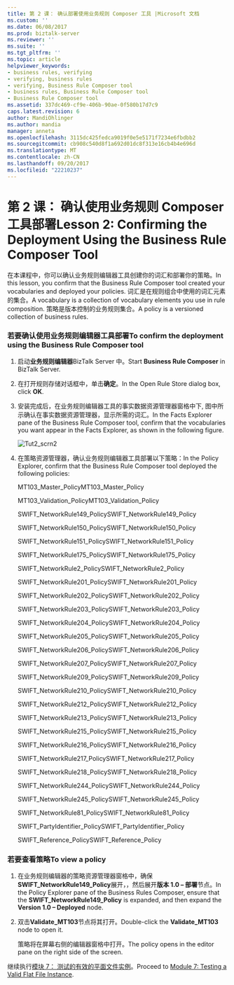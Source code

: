 ```yaml
---
title: 第 2 课： 确认部署使用业务规则 Composer 工具 |Microsoft 文档
ms.custom: ''
ms.date: 06/08/2017
ms.prod: biztalk-server
ms.reviewer: ''
ms.suite: ''
ms.tgt_pltfrm: ''
ms.topic: article
helpviewer_keywords:
- business rules, verifying
- verifying, business rules
- verifying, Business Rule Composer tool
- business rules, Business Rule Composer tool
- Business Rule Composer tool
ms.assetid: 337dc469-cf9e-406b-90ae-0f580b17d7c9
caps.latest.revision: 6
author: MandiOhlinger
ms.author: mandia
manager: anneta
ms.openlocfilehash: 3115dc425fedca9019f0e5e5171f7234e6fbdbb2
ms.sourcegitcommit: cb908c540d8f1a692d01dc8f313e16cb4b4e696d
ms.translationtype: MT
ms.contentlocale: zh-CN
ms.lasthandoff: 09/20/2017
ms.locfileid: "22210237"
---
```

# <a name="lesson-2-confirming-the-deployment-using-the-business-rule-composer-tool"></a><span data-ttu-id="33957-102">第 2 课： 确认使用业务规则 Composer 工具部署</span><span class="sxs-lookup"><span data-stu-id="33957-102">Lesson 2: Confirming the Deployment Using the Business Rule Composer Tool</span></span>
<span data-ttu-id="33957-103">在本课程中，你可以确认业务规则编辑器工具创建你的词汇和部署你的策略。</span><span class="sxs-lookup"><span data-stu-id="33957-103">In this lesson, you confirm that the Business Rule Composer tool created your vocabularies and deployed your policies.</span></span> <span data-ttu-id="33957-104">词汇是在规则组合中使用的词汇元素的集合。</span><span class="sxs-lookup"><span data-stu-id="33957-104">A vocabulary is a collection of vocabulary elements you use in rule composition.</span></span> <span data-ttu-id="33957-105">策略是版本控制的业务规则集合。</span><span class="sxs-lookup"><span data-stu-id="33957-105">A policy is a versioned collection of business rules.</span></span>  
  
### <a name="to-confirm-the-deployment-using-the-business-rule-composer-tool"></a><span data-ttu-id="33957-106">若要确认使用业务规则编辑器工具部署</span><span class="sxs-lookup"><span data-stu-id="33957-106">To confirm the deployment using the Business Rule Composer tool</span></span>  
  
1.  <span data-ttu-id="33957-107">启动**业务规则编辑器**BizTalk Server 中。</span><span class="sxs-lookup"><span data-stu-id="33957-107">Start **Business Rule Composer** in BizTalk Server.</span></span>  
  
2.  <span data-ttu-id="33957-108">在打开规则存储对话框中，单击**确定**。</span><span class="sxs-lookup"><span data-stu-id="33957-108">In the Open Rule Store dialog box, click **OK**.</span></span>  
  
3.  <span data-ttu-id="33957-109">安装完成后，在业务规则编辑器工具的事实数据资源管理器窗格中下, 图中所示确认在事实数据资源管理器，显示所需的词汇。</span><span class="sxs-lookup"><span data-stu-id="33957-109">In the Facts Explorer pane of the Business Rule Composer tool, confirm that the vocabularies you want appear in the Facts Explorer, as shown in the following figure.</span></span>  
  
     ![](../../adapters-and-accelerators/accelerator-swift/media/tut2-scrn2.gif "Tut2_scrn2")  
  
4.  <span data-ttu-id="33957-110">在策略资源管理器，确认业务规则编辑器工具部署以下策略：</span><span class="sxs-lookup"><span data-stu-id="33957-110">In the Policy Explorer, confirm that the Business Rule Composer tool deployed the following policies:</span></span>  
  
     <span data-ttu-id="33957-111">MT103_Master_Policy</span><span class="sxs-lookup"><span data-stu-id="33957-111">MT103_Master_Policy</span></span>  
  
     <span data-ttu-id="33957-112">MT103_Validation_Policy</span><span class="sxs-lookup"><span data-stu-id="33957-112">MT103_Validation_Policy</span></span>  
  
     <span data-ttu-id="33957-113">SWIFT_NetworkRule149_Policy</span><span class="sxs-lookup"><span data-stu-id="33957-113">SWIFT_NetworkRule149_Policy</span></span>  
  
     <span data-ttu-id="33957-114">SWIFT_NetworkRule150_Policy</span><span class="sxs-lookup"><span data-stu-id="33957-114">SWIFT_NetworkRule150_Policy</span></span>  
  
     <span data-ttu-id="33957-115">SWIFT_NetworkRule151_Policy</span><span class="sxs-lookup"><span data-stu-id="33957-115">SWIFT_NetworkRule151_Policy</span></span>  
  
     <span data-ttu-id="33957-116">SWIFT_NetworkRule175_Policy</span><span class="sxs-lookup"><span data-stu-id="33957-116">SWIFT_NetworkRule175_Policy</span></span>  
  
     <span data-ttu-id="33957-117">SWIFT_NetworkRule2_Policy</span><span class="sxs-lookup"><span data-stu-id="33957-117">SWIFT_NetworkRule2_Policy</span></span>  
  
     <span data-ttu-id="33957-118">SWIFT_NetworkRule201_Policy</span><span class="sxs-lookup"><span data-stu-id="33957-118">SWIFT_NetworkRule201_Policy</span></span>  
  
     <span data-ttu-id="33957-119">SWIFT_NetworkRule202_Policy</span><span class="sxs-lookup"><span data-stu-id="33957-119">SWIFT_NetworkRule202_Policy</span></span>  
  
     <span data-ttu-id="33957-120">SWIFT_NetworkRule203_Policy</span><span class="sxs-lookup"><span data-stu-id="33957-120">SWIFT_NetworkRule203_Policy</span></span>  
  
     <span data-ttu-id="33957-121">SWIFT_NetworkRule204_Policy</span><span class="sxs-lookup"><span data-stu-id="33957-121">SWIFT_NetworkRule204_Policy</span></span>  
  
     <span data-ttu-id="33957-122">SWIFT_NetworkRule205_Policy</span><span class="sxs-lookup"><span data-stu-id="33957-122">SWIFT_NetworkRule205_Policy</span></span>  
  
     <span data-ttu-id="33957-123">SWIFT_NetworkRule206_Policy</span><span class="sxs-lookup"><span data-stu-id="33957-123">SWIFT_NetworkRule206_Policy</span></span>  
  
     <span data-ttu-id="33957-124">SWIFT_NetworkRule207_Policy</span><span class="sxs-lookup"><span data-stu-id="33957-124">SWIFT_NetworkRule207_Policy</span></span>  
  
     <span data-ttu-id="33957-125">SWIFT_NetworkRule209_Policy</span><span class="sxs-lookup"><span data-stu-id="33957-125">SWIFT_NetworkRule209_Policy</span></span>  
  
     <span data-ttu-id="33957-126">SWIFT_NetworkRule210_Policy</span><span class="sxs-lookup"><span data-stu-id="33957-126">SWIFT_NetworkRule210_Policy</span></span>  
  
     <span data-ttu-id="33957-127">SWIFT_NetworkRule212_Policy</span><span class="sxs-lookup"><span data-stu-id="33957-127">SWIFT_NetworkRule212_Policy</span></span>  
  
     <span data-ttu-id="33957-128">SWIFT_NetworkRule213_Policy</span><span class="sxs-lookup"><span data-stu-id="33957-128">SWIFT_NetworkRule213_Policy</span></span>  
  
     <span data-ttu-id="33957-129">SWIFT_NetworkRule215_Policy</span><span class="sxs-lookup"><span data-stu-id="33957-129">SWIFT_NetworkRule215_Policy</span></span>  
  
     <span data-ttu-id="33957-130">SWIFT_NetworkRule216_Policy</span><span class="sxs-lookup"><span data-stu-id="33957-130">SWIFT_NetworkRule216_Policy</span></span>  
  
     <span data-ttu-id="33957-131">SWIFT_NetworkRule217_Policy</span><span class="sxs-lookup"><span data-stu-id="33957-131">SWIFT_NetworkRule217_Policy</span></span>  
  
     <span data-ttu-id="33957-132">SWIFT_NetworkRule218_Policy</span><span class="sxs-lookup"><span data-stu-id="33957-132">SWIFT_NetworkRule218_Policy</span></span>  
  
     <span data-ttu-id="33957-133">SWIFT_NetworkRule244_Policy</span><span class="sxs-lookup"><span data-stu-id="33957-133">SWIFT_NetworkRule244_Policy</span></span>  
  
     <span data-ttu-id="33957-134">SWIFT_NetworkRule245_Policy</span><span class="sxs-lookup"><span data-stu-id="33957-134">SWIFT_NetworkRule245_Policy</span></span>  
  
     <span data-ttu-id="33957-135">SWIFT_NetworkRule81_Policy</span><span class="sxs-lookup"><span data-stu-id="33957-135">SWIFT_NetworkRule81_Policy</span></span>  
  
     <span data-ttu-id="33957-136">SWIFT_PartyIdentifier_Policy</span><span class="sxs-lookup"><span data-stu-id="33957-136">SWIFT_PartyIdentifier_Policy</span></span>  
  
     <span data-ttu-id="33957-137">SWIFT_Reference_Policy</span><span class="sxs-lookup"><span data-stu-id="33957-137">SWIFT_Reference_Policy</span></span>  
  
### <a name="to-view-a-policy"></a><span data-ttu-id="33957-138">若要查看策略</span><span class="sxs-lookup"><span data-stu-id="33957-138">To view a policy</span></span>  
  
1.  <span data-ttu-id="33957-139">在业务规则编辑器的策略资源管理器窗格中，确保**SWIFT_NetworkRule149_Policy**展开，，然后展开**版本 1.0 – 部署**节点。</span><span class="sxs-lookup"><span data-stu-id="33957-139">In the Policy Explorer pane of the Business Rules Composer, ensure that the **SWIFT_NetworkRule149_Policy** is expanded, and then expand the **Version 1.0 – Deployed** node.</span></span>  
  
2.  <span data-ttu-id="33957-140">双击**Validate_MT103**节点将其打开。</span><span class="sxs-lookup"><span data-stu-id="33957-140">Double-click the **Validate_MT103** node to open it.</span></span>  
  
     <span data-ttu-id="33957-141">策略将在屏幕右侧的编辑器窗格中打开。</span><span class="sxs-lookup"><span data-stu-id="33957-141">The policy opens in the editor pane on the right side of the screen.</span></span>  
  
 <span data-ttu-id="33957-142">继续执行[模块 7： 测试的有效的平面文件实例](../../adapters-and-accelerators/accelerator-swift/module-7-testing-a-valid-flat-file-instance.md)。</span><span class="sxs-lookup"><span data-stu-id="33957-142">Proceed to [Module 7: Testing a Valid Flat File Instance](../../adapters-and-accelerators/accelerator-swift/module-7-testing-a-valid-flat-file-instance.md).</span></span>